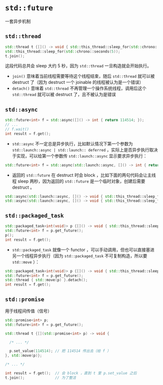 # `std::future`

一套异步机制

## `std::thread`

```cpp
std::thread t {[]() -> void { std::this_thread::sleep_for(std::chrono::seconds(5)); }}
std::this_thread::sleep_for(std::chrono::seconds(5));
t.join();
```

这段代码总共会 sleep 大约 5 秒，因为 `std::thread` 一旦构造就会开始执行。

- `join()` 意味着当前线程需要等待这个线程结束，随后 `std::thread` 就可以被 destruct 了（因为 destruct 一个 joinable 的线程被认为是一个错误）
- `detach()` 意味着 `std::thread` 不再管理一个操作系统线程，调用后这个 `std::thread` 就可以被 destruct 了，且不被认为是错误

## `std::async`

```cpp
std::future<int> f = std::async([]() -> int { return 114514; });
// ...
// f.wait()
int result = f.get();
```

- `std::async` 不一定总是异步执行，比如默认情况下第一个参数为 `std::launch::async | std::launch:: deferred` ，实际上是否异步执行取决于实现，可以给第一个参数传 `std::launch::async` 显示要求异步执行：

```cpp
std::future<int> f = std::async(std::launch::async, []() -> int { return 114514; });
```

- 返回的 `std::future` 在 destruct 时会 block ，比如下面的两句代码会让主线程 sleep 两秒，因为返回的 `std::future` 是一个临时对象，创建后需要 destruct 。

```cpp
std::async(std::launch::async, []() -> void { std::this_thread::sleep_for(std::chrono::seconds(1)); });
std::async(std::launch::async, []() -> void { std::this_thread::sleep_for(std::chrono::seconds(1)); });
```

## `std::packaged_task`

```cpp
std::packaged_task<int(void)> p {[]() -> void { std::this_thread::sleep_for(std::chrono::seconds(1)); return 114514; });
std::future<int> f = p.get_future();
p();
int result = f.get();
```

- `std::packaged_task` 就像一个 functor ，可以手动调用，但也可以直接塞进另一个线程异步执行（因为 `std::packaged_task` 不可复制构造，所以要 `std::move` ）：

```cpp
std::packaged_task<int(void)> p {[]() -> void { std::this_thread::sleep_for(std::chrono::seconds(1)); return 114514; });
std::future<int> f = p.get_future();
std::thread { std::move(p) }.detach();
int result = f.get();
```

## `std::promise`

用于线程间传值（信号）

```cpp
std::promise<int> p;
std::future<int> f = p.get_future();

std::thread t {[](std::promise<int> p) -> void {

  /* ... */

  p.set_value(114514); // 把 114514 传出去（给 f ）
}, std::move(p)};

/* ... */

int result = f.get();  // 会 block ，直到 t 里 p.set_value 之后
t.join();              // 为了整洁
```
